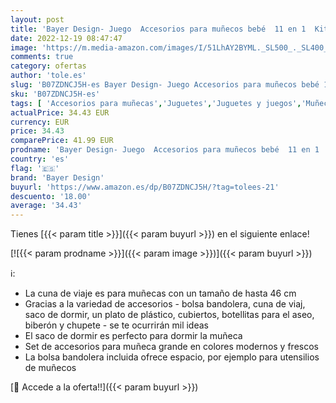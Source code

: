 ```yaml
---
layout: post
title: 'Bayer Design- Juego  Accesorios para muñecos bebé  11 en 1  Kit Cuna de viaj  Saco de Dormir  Bolsa Bandolera y Productos de Cuidado  Color azul rosa con unicornio  61754AC    color/modelo surtido'
date: 2022-12-19 08:47:47
image: 'https://m.media-amazon.com/images/I/51LhAY2BYML._SL500_._SL400_.jpg'
comments: true
category: ofertas
author: 'tole.es'
slug: 'B07ZDNCJ5H-es Bayer Design- Juego Accesorios para muñecos bebé 11 en 1...'
sku: 'B07ZDNCJ5H-es'
tags: [ 'Accesorios para muñecas','Juguetes','Juguetes y juegos','Muñecas y accesorios','bayer design','bebé','🇪🇸', ]
actualPrice: 34.43 EUR
currency: EUR
price: 34.43
comparePrice: 41.99 EUR
prodname: 'Bayer Design- Juego  Accesorios para muñecos bebé  11 en 1  Kit Cuna de viaj  Saco de Dormir  Bolsa Bandolera y Productos de Cuidado  Color azul rosa con unicornio  61754AC    color/modelo surtido'
country: 'es'
flag: '🇪🇸'
brand: 'Bayer Design'
buyurl: 'https://www.amazon.es/dp/B07ZDNCJ5H/?tag=tolees-21'
descuento: '18.00'
average: '34.43'
---
```


Tienes [{{< param title >}}]({{< param buyurl >}}) en el siguiente enlace!

[![{{< param prodname >}}]({{< param image >}})]({{< param buyurl >}})

ℹ️:

- La cuna de viaje es para muñecas con un tamaño de hasta 46 cm
- Gracias a la variedad de accesorios - bolsa bandolera, cuna de viaj, saco de dormir, un plato de plástico, cubiertos, botellitas para el aseo, biberón y chupete - se te ocurrirán mil ideas
- El saco de dormir es perfecto para dormir la muñeca
- Set de accesorios para muñeca grande en colores modernos y frescos
- La bolsa bandolera incluida ofrece espacio, por ejemplo para utensilios de muñecos

[🛒 Accede a la oferta!!]({{< param buyurl >}})
